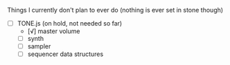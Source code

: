 Things I currently don't plan to ever do (nothing is ever set in stone though)

- [ ] TONE.js (on hold, not needed so far)
	- [√] master volume
	- [ ] synth
	- [ ] sampler
	- [ ] sequencer data structures

